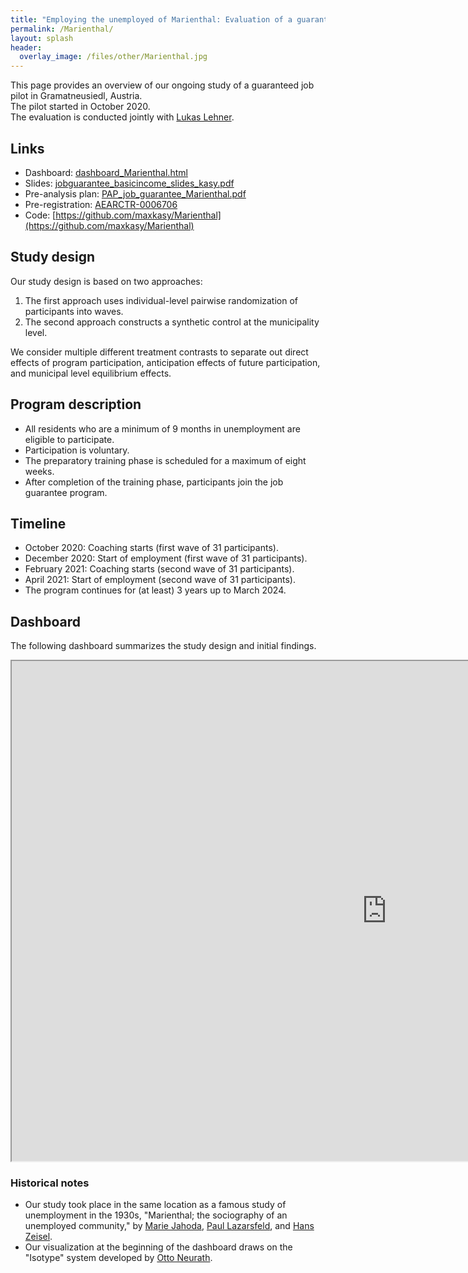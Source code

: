 ```yaml
---
title: "Employing the unemployed of Marienthal: Evaluation of a guaranteed job program"
permalink: /Marienthal/
layout: splash
header:
  overlay_image: /files/other/Marienthal.jpg
---
```


This page provides an overview of our ongoing study of a guaranteed job pilot in Gramatneusiedl, Austria.  
The pilot started in October 2020.  
The evaluation is conducted jointly with [Lukas Lehner](https://www.inet.ox.ac.uk/people/lukas-lehner/).  

## Links

- Dashboard: [dashboard_Marienthal.html](/home/files/other/dashboard_Marienthal.html)  
- Slides: [jobguarantee_basicincome_slides_kasy.pdf](/home/files/slides/jobguarantee_basicincome_slides_kasy.pdf) 
-  Pre-analysis plan: [PAP_job_guarantee_Marienthal.pdf](/home/files/other/PAP_job_guarantee_Marienthal.pdf)  
- Pre-registration: [AEARCTR-0006706](https://www.socialscienceregistry.org/trials/6706)  
- Code: [https://github.com/maxkasy/Marienthal](https://github.com/maxkasy/Marienthal)  

## Study design
Our study design is based on two approaches:
1. The first approach uses individual-level pairwise randomization of participants into waves.
2. The second approach constructs a synthetic control at the municipality level.

We consider multiple different treatment contrasts to separate out direct effects of program participation, anticipation effects of future participation, and municipal level equilibrium effects.

## Program description

- All residents who are a minimum of 9 months in unemployment are eligible to participate.
- Participation is voluntary.
- The preparatory training phase is scheduled for a maximum of eight weeks. 
- After completion of the training phase, participants join the job guarantee program.

## Timeline

- October 2020: Coaching starts (first wave of 31 participants).
- December 2020: Start of employment (first wave of 31 participants).
- February 2021: Coaching starts (second wave of 31 participants).
- April 2021: Start of employment (second wave of 31 participants).
- The program continues for (at least) 3 years up to March 2024.

## Dashboard

The following dashboard summarizes the study design and initial findings.

<div markdown="0">
  <iframe src="https://maxkasy.github.io/home/files/other/dashboard_Marienthal.html" width="1200" height = "800" title="Dashboard"></iframe> 
 </div>


### Historical notes

- Our study took place in the same location as a famous study of unemployment in the 1930s, "Marienthal; the sociography of an unemployed community," by [Marie Jahoda](https://en.wikipedia.org/wiki/Marie_Jahoda), [Paul Lazarsfeld](https://en.wikipedia.org/wiki/Paul_Lazarsfeld), and [Hans Zeisel](https://en.wikipedia.org/wiki/Hans_Zeisel).
- Our visualization at the beginning of the dashboard draws on the "Isotype" system developed by [Otto Neurath](https://en.wikipedia.org/wiki/Otto_Neurath).


 


